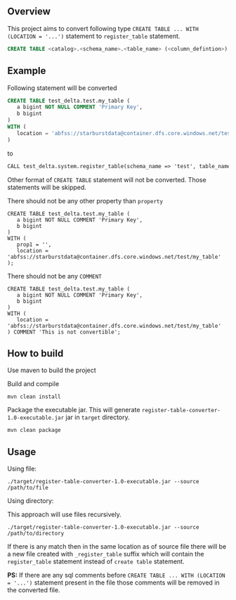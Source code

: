 ## Overview
This project aims to convert following type `CREATE TABLE ... WITH (LOCATION = '...')` statement to `register_table` statement.
```sql
CREATE TABLE <catalog>.<schema_name>.<table_name> (<column_defintion>) WITH (Location = '<table_location>')
```

## Example

Following statement will be converted
```sql
CREATE TABLE test_delta.test.my_table (
   a bigint NOT NULL COMMENT 'Primary Key',
   b bigint
)
WITH (
   location = 'abfss://starburstdata@container.dfs.core.windows.net/test/my_table'
)
```

to

```dtd
CALL test_delta.system.register_table(schema_name => 'test', table_name => 'my_table', table_location => 'abfss://starburstdata@container.dfs.core.windows.net/test/my_table')
```

Other format of `CREATE TABLE` statement will not be converted. Those statements will be skipped.

There should not be any other property than `property`

```
CREATE TABLE test_delta.test.my_table (
   a bigint NOT NULL COMMENT 'Primary Key',
   b bigint
)
WITH (
   prop1 = '',
   location = 'abfss://starburstdata@container.dfs.core.windows.net/test/my_table'
);
```

There should not be any `COMMENT`
```
CREATE TABLE test_delta.test.my_table (
   a bigint NOT NULL COMMENT 'Primary Key',
   b bigint
)
WITH (
   location = 'abfss://starburstdata@container.dfs.core.windows.net/test/my_table'
) COMMENT 'This is not convertible';
```

## How to build

Use maven to build the project

Build and compile
```
mvn clean install
```
Package the executable jar. This will generate `register-table-converter-1.0-executable.jar` jar in `target` directory.
```
mvn clean package
```

## Usage

Using file:
```
./target/register-table-converter-1.0-executable.jar --source /path/to/file
```

Using directory:

This approach will use files recursively.
```
./target/register-table-converter-1.0-executable.jar --source /path/to/directory
```

If there is any match then in the same location as of source file there will be a new file created with `_register_table` suffix
which will contain the `register_table` statement instead of `create table` statement.

**PS:** If there are any sql comments before `CREATE TABLE ... WITH (LOCATION = '...')` statement present in the file those comments will be removed in the converted file.